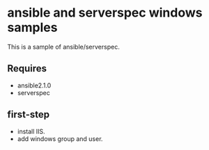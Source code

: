# ansible and serverspec windows samples

This is a sample of ansible/serverspec.

## Requires

* ansible2.1.0
* serverspec

## first-step

* install IIS.
* add windows group and user.


